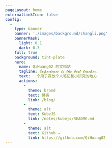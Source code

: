 ```yaml
---
pageLayout: home
externalLinkIcon: false
config:
  -
    type: banner
    banner: './images/background/changli.png'
    bannerMask:
      light: 0.1
      dark: 0.3
    full: true
    background: tint-plate
    hero:
      name: QiHuang02 的文档站
      tagline: 𝓔𝔁𝓹𝓮𝓻𝓲𝓮𝓷𝓬𝓮 𝓲𝓼 𝓽𝓱𝓮 𝓫𝓮𝓼𝓽 𝓽𝓮𝓪𝓬𝓱𝓮𝓻.
      text: 一个用于存放个人笔记和小研究的地方
      actions:
        -
          theme: brand
          text: 博客
          link: /blog/
        -
          theme: alt
          text: KubeJS
          link: /notes/kubejs/README.md
        -
          theme: alt
          text: Github →
          link: https://github.com/QiHuang02
---
```

